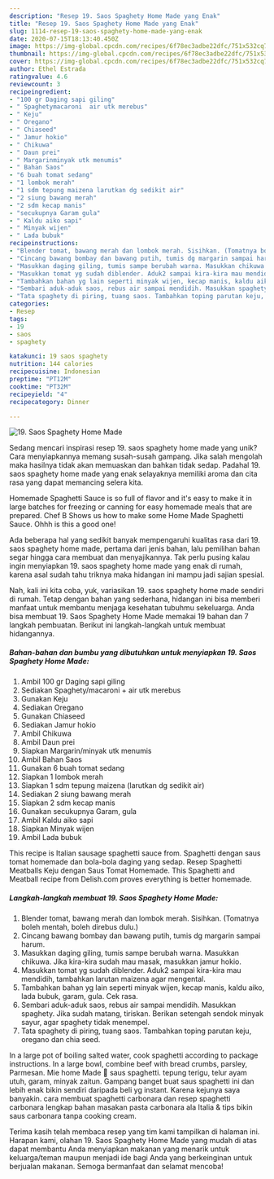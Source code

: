 ```yaml
---
description: "Resep 19. Saos Spaghety Home Made yang Enak"
title: "Resep 19. Saos Spaghety Home Made yang Enak"
slug: 1114-resep-19-saos-spaghety-home-made-yang-enak
date: 2020-07-15T18:13:40.450Z
image: https://img-global.cpcdn.com/recipes/6f78ec3adbe22dfc/751x532cq70/19-saos-spaghety-home-made-foto-resep-utama.jpg
thumbnail: https://img-global.cpcdn.com/recipes/6f78ec3adbe22dfc/751x532cq70/19-saos-spaghety-home-made-foto-resep-utama.jpg
cover: https://img-global.cpcdn.com/recipes/6f78ec3adbe22dfc/751x532cq70/19-saos-spaghety-home-made-foto-resep-utama.jpg
author: Ethel Estrada
ratingvalue: 4.6
reviewcount: 3
recipeingredient:
- "100 gr Daging sapi giling"
- " Spaghetymacaroni  air utk merebus"
- " Keju"
- " Oregano"
- " Chiaseed"
- " Jamur hokio"
- " Chikuwa"
- " Daun prei"
- " Margarinminyak utk menumis"
- " Bahan Saos"
- "6 buah tomat sedang"
- "1 lombok merah"
- "1 sdm tepung maizena larutkan dg sedikit air"
- "2 siung bawang merah"
- "2 sdm kecap manis"
- "secukupnya Garam gula"
- " Kaldu aiko sapi"
- " Minyak wijen"
- " Lada bubuk"
recipeinstructions:
- "Blender tomat, bawang merah dan lombok merah. Sisihkan. (Tomatnya boleh mentah, boleh direbus dulu.)"
- "Cincang bawang bombay dan bawang putih, tumis dg margarin sampai harum."
- "Masukkan daging giling, tumis sampe berubah warna. Masukkan chikuwa. Jika kira-kira sudah mau masak, masukkan jamur hokio."
- "Masukkan tomat yg sudah diblender. Aduk2 sampai kira-kira mau mendidih, tambahkan larutan maizena agar mengental."
- "Tambahkan bahan yg lain seperti minyak wijen, kecap manis, kaldu aiko, lada bubuk, garam, gula. Cek rasa."
- "Sembari aduk-aduk saos, rebus air sampai mendidih. Masukkan spaghety. Jika sudah matang, tiriskan. Berikan setengah sendok minyak sayur, agar spaghety tidak menempel."
- "Tata spaghety di piring, tuang saos. Tambahkan toping parutan keju, oregano dan chia seed."
categories:
- Resep
tags:
- 19
- saos
- spaghety

katakunci: 19 saos spaghety 
nutrition: 144 calories
recipecuisine: Indonesian
preptime: "PT12M"
cooktime: "PT32M"
recipeyield: "4"
recipecategory: Dinner

---
```



![19. Saos Spaghety Home Made](https://img-global.cpcdn.com/recipes/6f78ec3adbe22dfc/751x532cq70/19-saos-spaghety-home-made-foto-resep-utama.jpg)

Sedang mencari inspirasi resep 19. saos spaghety home made yang unik? Cara menyiapkannya memang susah-susah gampang. Jika salah mengolah maka hasilnya tidak akan memuaskan dan bahkan tidak sedap. Padahal 19. saos spaghety home made yang enak selayaknya memiliki aroma dan cita rasa yang dapat memancing selera kita.

Homemade Spaghetti Sauce is so full of flavor and it&#39;s easy to make it in large batches for freezing or canning for easy homemade meals that are prepared. Chef B Shows us how to make some Home Made Spaghetti Sauce. Ohhh is this a good one!

Ada beberapa hal yang sedikit banyak mempengaruhi kualitas rasa dari 19. saos spaghety home made, pertama dari jenis bahan, lalu pemilihan bahan segar hingga cara membuat dan menyajikannya. Tak perlu pusing kalau ingin menyiapkan 19. saos spaghety home made yang enak di rumah, karena asal sudah tahu triknya maka hidangan ini mampu jadi sajian spesial.


Nah, kali ini kita coba, yuk, variasikan 19. saos spaghety home made sendiri di rumah. Tetap dengan bahan yang sederhana, hidangan ini bisa memberi manfaat untuk membantu menjaga kesehatan tubuhmu sekeluarga. Anda bisa membuat 19. Saos Spaghety Home Made memakai 19 bahan dan 7 langkah pembuatan. Berikut ini langkah-langkah untuk membuat hidangannya.

<!--inarticleads1-->

##### Bahan-bahan dan bumbu yang dibutuhkan untuk menyiapkan 19. Saos Spaghety Home Made:

1. Ambil 100 gr Daging sapi giling
1. Sediakan  Spaghety/macaroni + air utk merebus
1. Gunakan  Keju
1. Sediakan  Oregano
1. Gunakan  Chiaseed
1. Sediakan  Jamur hokio
1. Ambil  Chikuwa
1. Ambil  Daun prei
1. Siapkan  Margarin/minyak utk menumis
1. Ambil  Bahan Saos
1. Gunakan 6 buah tomat sedang
1. Siapkan 1 lombok merah
1. Siapkan 1 sdm tepung maizena (larutkan dg sedikit air)
1. Sediakan 2 siung bawang merah
1. Siapkan 2 sdm kecap manis
1. Gunakan secukupnya Garam, gula
1. Ambil  Kaldu aiko sapi
1. Siapkan  Minyak wijen
1. Ambil  Lada bubuk


This recipe is Italian sausage spaghetti sauce from. Spaghetti dengan saus tomat homemade dan bola-bola daging yang sedap. Resep Spaghetti Meatballs Keju dengan Saus Tomat Homemade. This Spaghetti and Meatball recipe from Delish.com proves everything is better homemade. 

<!--inarticleads2-->

##### Langkah-langkah membuat 19. Saos Spaghety Home Made:

1. Blender tomat, bawang merah dan lombok merah. Sisihkan. (Tomatnya boleh mentah, boleh direbus dulu.)
1. Cincang bawang bombay dan bawang putih, tumis dg margarin sampai harum.
1. Masukkan daging giling, tumis sampe berubah warna. Masukkan chikuwa. Jika kira-kira sudah mau masak, masukkan jamur hokio.
1. Masukkan tomat yg sudah diblender. Aduk2 sampai kira-kira mau mendidih, tambahkan larutan maizena agar mengental.
1. Tambahkan bahan yg lain seperti minyak wijen, kecap manis, kaldu aiko, lada bubuk, garam, gula. Cek rasa.
1. Sembari aduk-aduk saos, rebus air sampai mendidih. Masukkan spaghety. Jika sudah matang, tiriskan. Berikan setengah sendok minyak sayur, agar spaghety tidak menempel.
1. Tata spaghety di piring, tuang saos. Tambahkan toping parutan keju, oregano dan chia seed.


In a large pot of boiling salted water, cook spaghetti according to package instructions. In a large bowl, combine beef with bread crumbs, parsley, Parmesan. Mie home Made 🍝 saus spaghetti. tepung terigu, telur ayam utuh, garam, minyak zaitun. Gampang banget buat saus spaghetti ini dan lebih enak bikin sendiri daripada beli yg instant. Karena kejunya saya banyakin. cara membuat spaghetti carbonara dan resep spaghetti carbonara lengkap bahan masakan pasta carbonara ala Italia &amp; tips bikin saus carbonara tanpa cooking cream. 

Terima kasih telah membaca resep yang tim kami tampilkan di halaman ini. Harapan kami, olahan 19. Saos Spaghety Home Made yang mudah di atas dapat membantu Anda menyiapkan makanan yang menarik untuk keluarga/teman maupun menjadi ide bagi Anda yang berkeinginan untuk berjualan makanan. Semoga bermanfaat dan selamat mencoba!
